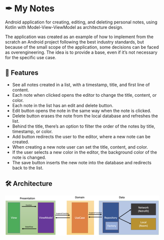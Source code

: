 # ✒ My Notes ️

Android application for creating, editing, and deleting personal notes, using Kotlin with Model-View-ViewModel as architecture design.

The application was created as an example of how to implement from the scratch an Android project following the best industry standards, but because of the small scope of the application, some decisions can be faced as overengineering. The idea is to provide a base, even if it’s not necessary for the specific use case.

## 📑 Features

- See all notes created in a list, with a timestamp, title, and first line of content.
- Each note when clicked opens the editor to change the title, content, or color.
- Each note in the list has an edit and delete button.
- Edit button opens the note in the same way when the note is clicked.
- Delete button erases the note from the local database and refreshes the list.
- Behind the title, there’s an option to filter the order of the notes by title, timestamp, or color.
- Add button redirects the user to the editor, where a new note can be created.
- When creating a new note user can set the title, content, and color.
- If the user selects a new color in the editor, the background color of the note is changed.
- The save button inserts the new note into the database and redirects back to the list.

## 🛠 Architecture

![](src/main/res/mvvm.png)